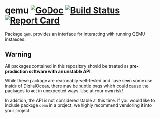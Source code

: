 qemu [![GoDoc](http://godoc.org/github.com/digitalocean/go-qemu?status.svg)](http://godoc.org/github.com/digitalocean/go-qemu) [![Build Status](https://travis-ci.org/digitalocean/go-qemu.svg?branch=master)](https://travis-ci.org/digitalocean/go-qemu) [![Report Card](http://goreportcard.com/badge/digitalocean/go-qemu)](http://goreportcard.com/report/digitalocean/go-qemu)
====

Package `qemu` provides an interface for interacting with running QEMU instances.

Warning
-------

All packages contained in this repository should be treated as **pre-production
software with an unstable API**.

While these package are reasonably well-tested and have seen some use inside of
DigitalOcean, there may be subtle bugs which could cause the packages to act
in unexpected ways.  Use at your own risk!

In addition, the API is not considered stable at this time.  If you would like
to include package `qemu` in a project, we highly recommend vendoring it into
your project.

